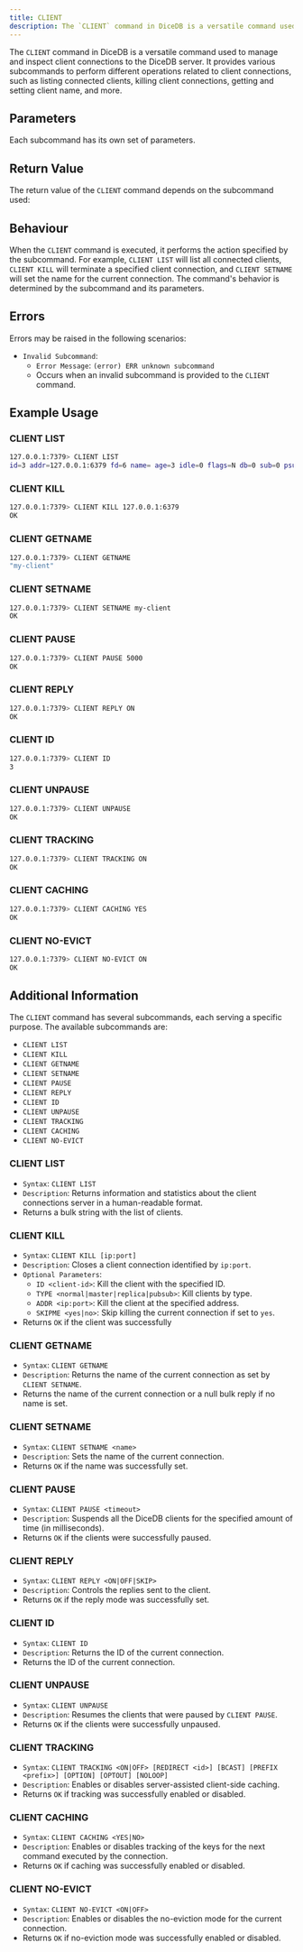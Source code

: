 ```yaml
---
title: CLIENT
description: The `CLIENT` command in DiceDB is a versatile command used to manage and inspect client connections to the DiceDB server. It provides various subcommands to perform different operations related to client connections, such as listing connected clients, killing client connections, getting and setting client name, and more.
---
```


The `CLIENT` command in DiceDB is a versatile command used to manage and inspect client connections to the DiceDB server. It provides various subcommands to perform different operations related to client connections, such as listing connected clients, killing client connections, getting and setting client name, and more.

## Parameters

Each subcommand has its own set of parameters.

## Return Value

The return value of the `CLIENT` command depends on the subcommand used:

## Behaviour

When the `CLIENT` command is executed, it performs the action specified by the subcommand. For example, `CLIENT LIST` will list all connected clients, `CLIENT KILL` will terminate a specified client connection, and `CLIENT SETNAME` will set the name for the current connection. The command's behavior is determined by the subcommand and its parameters.

## Errors

Errors may be raised in the following scenarios:

- `Invalid Subcommand`:
  - `Error Message`: `(error) ERR unknown subcommand`
  - Occurs when an invalid subcommand is provided to the `CLIENT` command.


## Example Usage

### CLIENT LIST

```sh
127.0.0.1:7379> CLIENT LIST
id=3 addr=127.0.0.1:6379 fd=6 name= age=3 idle=0 flags=N db=0 sub=0 psub=0 multi=-1 qbuf=0 qbuf-free=0 obl=0 oll=0 omem=0 events=r cmd=client
```

### CLIENT KILL

```sh
127.0.0.1:7379> CLIENT KILL 127.0.0.1:6379
OK
```

### CLIENT GETNAME

```sh
127.0.0.1:7379> CLIENT GETNAME
"my-client"
```

### CLIENT SETNAME

```sh
127.0.0.1:7379> CLIENT SETNAME my-client
OK
```

### CLIENT PAUSE

```sh
127.0.0.1:7379> CLIENT PAUSE 5000
OK
```

### CLIENT REPLY

```sh
127.0.0.1:7379> CLIENT REPLY ON
OK
```

### CLIENT ID

```sh
127.0.0.1:7379> CLIENT ID
3
```

### CLIENT UNPAUSE

```sh
127.0.0.1:7379> CLIENT UNPAUSE
OK
```

### CLIENT TRACKING

```sh
127.0.0.1:7379> CLIENT TRACKING ON
OK
```

### CLIENT CACHING

```sh
127.0.0.1:7379> CLIENT CACHING YES
OK
```

### CLIENT NO-EVICT

```sh
127.0.0.1:7379> CLIENT NO-EVICT ON
OK
```


## Additional Information

The `CLIENT` command has several subcommands, each serving a specific purpose. The available subcommands are:

- `CLIENT LIST`
- `CLIENT KILL`
- `CLIENT GETNAME`
- `CLIENT SETNAME`
- `CLIENT PAUSE`
- `CLIENT REPLY`
- `CLIENT ID`
- `CLIENT UNPAUSE`
- `CLIENT TRACKING`
- `CLIENT CACHING`
- `CLIENT NO-EVICT`


### CLIENT LIST

- `Syntax`: `CLIENT LIST`
- `Description`: Returns information and statistics about the client connections server in a human-readable format.
- Returns a bulk string with the list of clients.

### CLIENT KILL

- `Syntax`: `CLIENT KILL [ip:port]`
- `Description`: Closes a client connection identified by `ip:port`.
- `Optional Parameters`:
  - `ID <client-id>`: Kill the client with the specified ID.
  - `TYPE <normal|master|replica|pubsub>`: Kill clients by type.
  - `ADDR <ip:port>`: Kill the client at the specified address.
  - `SKIPME <yes|no>`: Skip killing the current connection if set to `yes`.
- Returns `OK` if the client was successfully

### CLIENT GETNAME

- `Syntax`: `CLIENT GETNAME`
- `Description`: Returns the name of the current connection as set by `CLIENT SETNAME`.
- Returns the name of the current connection or a null bulk reply if no name is set.

### CLIENT SETNAME

- `Syntax`: `CLIENT SETNAME <name>`
- `Description`: Sets the name of the current connection.
- Returns `OK` if the name was successfully set.

### CLIENT PAUSE

- `Syntax`: `CLIENT PAUSE <timeout>`
- `Description`: Suspends all the DiceDB clients for the specified amount of time (in milliseconds).
- Returns `OK` if the clients were successfully paused.

### CLIENT REPLY

- `Syntax`: `CLIENT REPLY <ON|OFF|SKIP>`
- `Description`: Controls the replies sent to the client.
- Returns `OK` if the reply mode was successfully set.

### CLIENT ID

- `Syntax`: `CLIENT ID`
- `Description`: Returns the ID of the current connection.
- Returns the ID of the current connection.

### CLIENT UNPAUSE

- `Syntax`: `CLIENT UNPAUSE`
- `Description`: Resumes the clients that were paused by `CLIENT PAUSE`.
- Returns `OK` if the clients were successfully unpaused.

### CLIENT TRACKING

- `Syntax`: `CLIENT TRACKING <ON|OFF> [REDIRECT <id>] [BCAST] [PREFIX <prefix>] [OPTION] [OPTOUT] [NOLOOP]`
- `Description`: Enables or disables server-assisted client-side caching.
- Returns `OK` if tracking was successfully enabled or disabled.

### CLIENT CACHING

- `Syntax`: `CLIENT CACHING <YES|NO>`
- `Description`: Enables or disables tracking of the keys for the next command executed by the connection.
- Returns `OK` if caching was successfully enabled or disabled.

### CLIENT NO-EVICT

- `Syntax`: `CLIENT NO-EVICT <ON|OFF>`
- `Description`: Enables or disables the no-eviction mode for the current connection.
- Returns `OK` if no-eviction mode was successfully enabled or disabled.